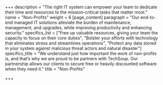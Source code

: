 +++
description = "The right IT system can empower your team to dedicate their time and resources to the mission-critical tasks that matter most."
name = "Non-Profits"
weight = 6
[page_content]
paragraph = "Our end-to-end managed IT solutions alleviate the burden of maintenance, management, and upgrades, while improving productivity and enhancing security."
specifics_list = ["Free up valuable resources, giving your team the capacity to focus on their core duties", "Bolster your efforts with technology that eliminates stress and streamlines operations", "Protect any data stored in your system against malicious threat actors and natural disaster"]
specifics_title = "We understand just how important the work of non-profits is, and that’s why we are proud to be partners with TechSoup. Our partnership allows our clients to secure free or heavily discounted software when they need it."
title = "Non-Profits"

+++
